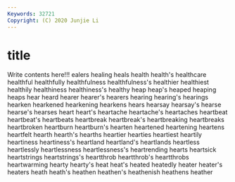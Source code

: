 ```yaml
---
Keywords: 32721
Copyright: (C) 2020 Junjie Li
---
```


# title

Write contents here!!!
ealers 
healing 
heals 
health 
health's 
healthcare 
healthful 
healthfully 
healthfulness 
healthfulness's
healthier 
healthiest 
healthily 
healthiness 
healthiness's 
healthy 
heap 
heap's 
heaped 
heaping
heaps 
hear 
heard 
hearer 
hearer's 
hearers 
hearing 
hearing's 
hearings 
hearken
hearkened 
hearkening 
hearkens 
hears 
hearsay 
hearsay's 
hearse 
hearse's 
hearses 
heart
heart's 
heartache 
heartache's 
heartaches 
heartbeat 
heartbeat's 
heartbeats 
heartbreak 
heartbreak's 
heartbreaking
heartbreaks 
heartbroken 
heartburn 
heartburn's 
hearten 
heartened 
heartening 
heartens 
heartfelt 
hearth
hearth's 
hearths 
heartier 
hearties 
heartiest 
heartily 
heartiness 
heartiness's 
heartland 
heartland's
heartlands 
heartless 
heartlessly 
heartlessness 
heartlessness's 
heartrending 
hearts 
heartsick 
heartstrings 
heartstrings's
heartthrob 
heartthrob's 
heartthrobs 
heartwarming 
hearty 
hearty's 
heat 
heat's 
heated 
heatedly
heater 
heater's 
heaters 
heath 
heath's 
heathen 
heathen's 
heathenish 
heathens 
heather
